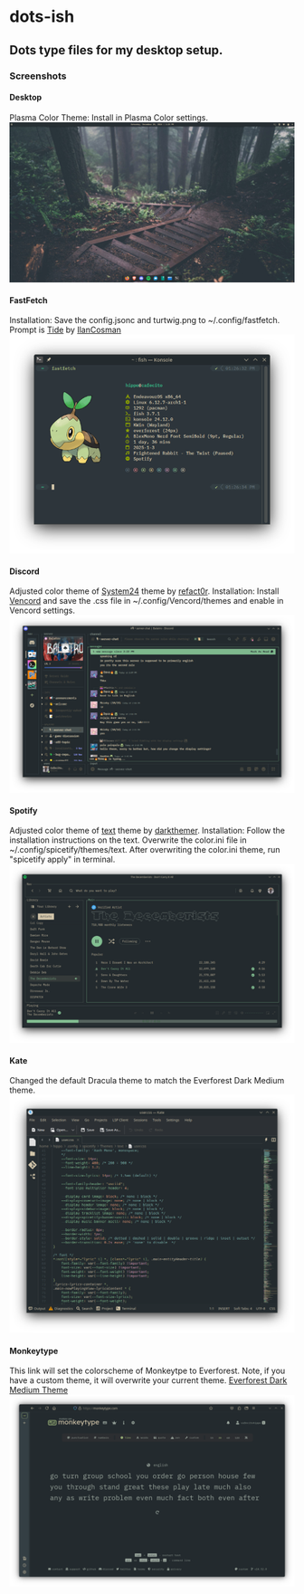 # dots-ish

## Dots type files for my desktop setup.

### Screenshots

#### Desktop
Plasma Color Theme: Install in Plasma Color settings.
![desktop](screenshots/desktop.png)

#### FastFetch
Installation: Save the config.jsonc and turtwig.png to ~/.config/fastfetch. Prompt is [Tide](https://github.com/IlanCosman/tide) by [IlanCosman](https://github.com/IlanCosman)
![fastfetch](screenshots/fastfetch.png)

#### Discord
Adjusted color theme of [System24](https://github.com/refact0r/system24) theme by [refact0r](https://github.com/refact0r). Installation: Install [Vencord](https://vencord.dev/) and save the .css file in ~/.config/Vencord/themes and enable in Vencord settings.
![discord](screenshots/discord.png)

#### Spotify
Adjusted color theme of [text](https://github.com/spicetify/spicetify-themes/tree/master/text) theme by [darkthemer](https://github.com/darkthemer). Installation: Follow the installation instructions on the text. Overwrite the color.ini file in ~/.config/spicetify/themes/text. After overwriting the color.ini theme, run "spicetify apply" in terminal.
![spotify](screenshots/spotify.png)

#### Kate
Changed the default Dracula theme to match the Everforest Dark Medium theme.
![kate](screenshots/kate.png)

#### Monkeytype
This link will set the colorscheme of Monkeytpe to Everforest. Note, if you have a custom theme, it will overwrite your current theme. [Everforest Dark Medium Theme](https://monkeytype.com?customTheme=eyJjIjpbIiMyMzJhMmUiLCIjYTdjMDgwIiwiIzgzYzA5MiIsIiM5ZGE5YTAiLCIjMmMyZTMxIiwiI2QzYzZhYSIsIiNlNjdlODAiLCIjNTQzYTQ4IiwiI2U2N2U4MCIsIiM1NDNhNDgiXX0=)
![monkeytype](screenshots/monkey.png)
